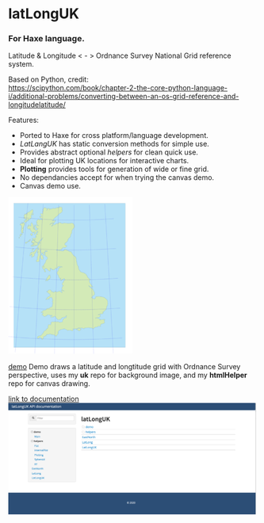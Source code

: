 # latLongUK
### For Haxe language.
Latitude &amp; Longitude &lt; - > Ordnance Survey National Grid reference system.  

Based on Python, credit:   
https://scipython.com/book/chapter-2-the-core-python-language-i/additional-problems/converting-between-an-os-grid-reference-and-longitudelatitude/

Features:
- Ported to Haxe for cross platform/language development.
- *LatLangUK* has static conversion methods for simple use.
- Provides abstract optional *helpers* for clean quick use.
- Ideal for plotting UK locations for interactive charts.
- **Plotting** provides tools for generation of wide or fine grid.
- No dependancies accept for when trying the canvas demo.
- Canvas demo use.

<img src="/latLongUK.png" width="250" />

[demo](https://nanjizal.github.io/latLongUK/bin/index.html)
Demo draws a latitude and longtitude grid with Ordnance Survey perspective, uses my **uk** repo for background image, and my **htmlHelper** repo for canvas drawing.

[link to documentation](https://nanjizal.github.io/latLongUK/pages/index.html)  
<img src="/latLongUKdoc.png" width="500" />  



